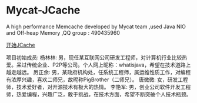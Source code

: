 # Mycat-JCache
A high performance  Memcache developed by Mycat team ,used Java NIO and Off-heap Memory ,QQ group : 490435960

[开始JCache](https://github.com/MyCATApache/Mycat-JCache/blob/master/%E5%BC%80%E5%A7%8BJcache.md)



项目初始成员:
杨林林: 男，现任某互联网公司研发工程师，对计算机行业比较热爱。呆过传统企业、P2P等公司。个人网上昵称：whatisjava，希望在技术道路上越走越远。
厉正余: 男，某政府机构处，任系统工程师，属运维性质工作，对编程有浓厚兴趣，喜欢二师兄，故昵称PigBrother（二师兄）。
唐微微: 女，研发工程师，技术爱好者，对开源技术有极大的热情。
李艳军: 男，创业公司软件开发工程师，热爱编程，兴趣广泛，敢于挑战，在技术方面，希望不断突破个人技术瓶颈。
